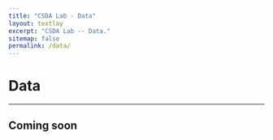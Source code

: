 ```yaml
---
title: "CSDA Lab - Data"
layout: textlay
excerpt: "CSDA Lab -- Data."
sitemap: false
permalink: /data/
---
```


# Data

---

## Coming soon
